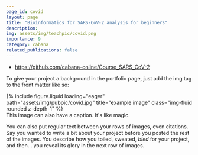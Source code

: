 ```yaml
---
page_id: covid
layout: page
title: "Bioinformatics for SARS-CoV-2 analysis for beginners"
description: 
img: assets/img/teachpic/covid.png
importance: 9
category: cabana
related_publications: false
---
```


* https://github.com/cabana-online/Course_SARS_CoV-2

To give your project a background in the portfolio page, just add the img tag to the front matter like so:

<div class="row">
    <div class="col-sm mt-3 mt-md-0">
        {% include figure.liquid loading="eager" path="assets/img/pubpic/covid.jpg" title="example image" class="img-fluid rounded z-depth-1" %}
    </div>
</div>
<div class="caption">
    This image can also have a caption. It's like magic.
</div>

You can also put regular text between your rows of images, even citations.
Say you wanted to write a bit about your project before you posted the rest of the images.
You describe how you toiled, sweated, _bled_ for your project, and then... you reveal its glory in the next row of images.